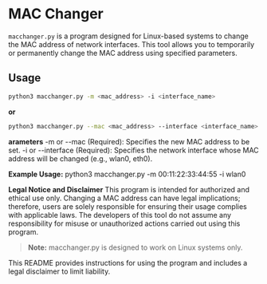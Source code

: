 # MAC Changer

`macchanger.py` is a program designed for Linux-based systems to change the MAC address of network interfaces. This tool allows you to temporarily or permanently change the MAC address using specified parameters.

## Usage

```bash
python3 macchanger.py -m <mac_address> -i <interface_name>
```

**or**
```bash
python3 macchanger.py --mac <mac_address> --interface <interface_name>
```

**arameters**
-m or --mac (Required): Specifies the new MAC address to be set.
-i or --interface (Required): Specifies the network interface whose MAC address will be changed (e.g., wlan0, eth0).

**Example Usage:**
python3 macchanger.py -m 00:11:22:33:44:55 -i wlan0

**Legal Notice and Disclaimer**
This program is intended for authorized and ethical use only. Changing a MAC address can have legal implications; therefore, users are solely responsible for ensuring their usage complies with applicable laws. The developers of this tool do not assume any responsibility for misuse or unauthorized actions carried out using this program.

>**Note:** macchanger.py is designed to work on Linux systems only.


This README provides instructions for using the program and includes a legal disclaimer to limit liability.
